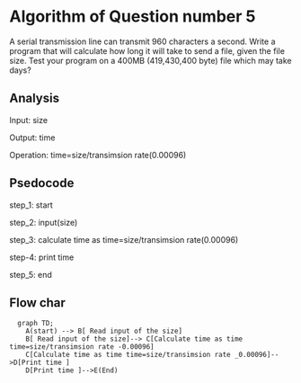# Algorithm of Question number 5

A serial transmission line can transmit 960 characters a second. Write a program that will calculate how long
it will take to send a file, given the file size. Test your program on a 400MB (419,430,400 byte) file which may
take days?

## Analysis
Input: size

Output: time 

Operation: time=size/transimsion rate(0.00096)

## Psedocode

step_1: start

step_2: input(size)

step_3: calculate time as time=size/transimsion rate(0.00096)

step-4: print time

step_5: end

## Flow char 

``` mermaid
  graph TD;
    A(start) --> B[ Read input of the size]
    B[ Read input of the size]--> C[Calculate time as time time=size/transimsion rate -0.00096]
    C[Calculate time as time time=size/transimsion rate _0.00096]-->D[Print time ]
    D[Print time ]-->E(End)
